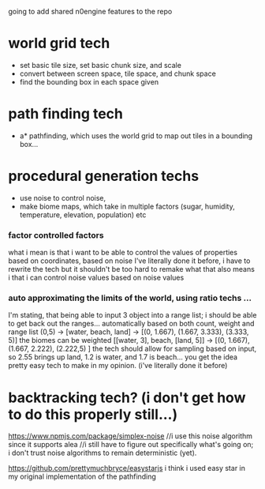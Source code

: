 going to add shared n0engine features to the repo

# world grid tech
   - set basic tile size, set basic chunk size, and scale
   - convert between screen space, tile space, and chunk space
   - find the bounding box in each space given

# path finding tech
   - a* pathfinding, which uses the world grid to map out tiles in a bounding box... 

# procedural generation techs
   - use noise to control noise, 
   - make biome maps, which take in multiple factors (sugar, humidity, temperature, elevation, population) etc   

### factor controlled factors
   what i mean is that i want to be able to control the values of properties based on coordinates, based on noise
   I've literally done it before, i have to rewrite the tech but it shouldn't be too hard to remake
   what that also means i that i can control noise values based on noise values

### auto approximating the limits of the world, using ratio techs ...
   I'm stating, that being able to input 3 object into a range list; 
   i should be able to get back out the ranges... automatically based on both count, weight and range
   list (0,5) -> [water, beach, land] -> [(0, 1.667), (1.667, 3.333), (3.333, 5)] 
   the biomes can be weighted [[water, 3], beach, [land, 5]] -> [(0, 1.667), (1.667, 2.222), (2.222,5) ]
   the tech should allow for sampling based on input, so 2.55 brings up land, 1.2 is water, and 1.7 is beach... you get the idea
   pretty easy tech to make in my opinion. (i've literally done it before)

# backtracking tech? (i don't get how to do this properly still...)


https://www.npmjs.com/package/simplex-noise 
//i use this noise algorithm since it supports alea
//i still have to figure out specifically what's going on; i don't trust noise algorithms to remain deterministic (yet).

https://github.com/prettymuchbryce/easystarjs
i think i used easy star in my original implementation of the pathfinding

